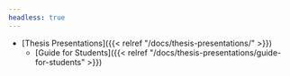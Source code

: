 ```yaml
---
headless: true
---
```


- [Thesis Presentations]({{< relref "/docs/thesis-presentations/" >}})
  - [Guide for Students]({{< relref "/docs/thesis-presentations/guide-for-students" >}})
<br />

<br />

<br/>
